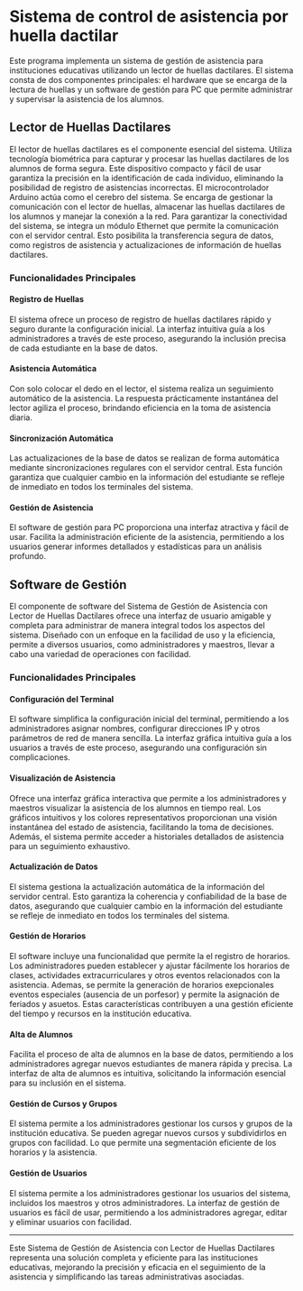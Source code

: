 # Sistema de control de asistencia por huella dactilar

Este programa implementa un sistema de gestión de asistencia para instituciones educativas utilizando un lector de huellas dactilares. El sistema consta de dos componentes principales: el hardware que se encarga de la lectura de huellas y un software de gestión para PC que permite administrar y supervisar la asistencia de los alumnos.

## Lector de Huellas Dactilares

El lector de huellas dactilares es el componente esencial del sistema. Utiliza tecnología biométrica para capturar y procesar las huellas dactilares de los alumnos de forma segura. Este dispositivo compacto y fácil de usar garantiza la precisión en la identificación de cada individuo, eliminando la posibilidad de registro de asistencias incorrectas. El microcontrolador Arduino actúa como el cerebro del sistema. Se encarga de gestionar la comunicación con el lector de huellas, almacenar las huellas dactilares de los alumnos y manejar la conexión a la red. Para garantizar la conectividad del sistema, se integra un módulo Ethernet que permite la comunicación con el servidor central. Esto posibilita la transferencia segura de datos, como registros de asistencia y actualizaciones de información de huellas dactilares.

### Funcionalidades Principales

#### Registro de Huellas

El sistema ofrece un proceso de registro de huellas dactilares rápido y seguro durante la configuración inicial. La interfaz intuitiva guía a los administradores a través de este proceso, asegurando la inclusión precisa de cada estudiante en la base de datos.
  
#### Asistencia Automática

Con solo colocar el dedo en el lector, el sistema realiza un seguimiento automático de la asistencia. La respuesta prácticamente instantánea del lector agiliza el proceso, brindando eficiencia en la toma de asistencia diaria.

#### Sincronización Automática

Las actualizaciones de la base de datos se realizan de forma automática mediante sincronizaciones regulares con el servidor central. Esta función garantiza que cualquier cambio en la información del estudiante se refleje de inmediato en todos los terminales del sistema.

#### Gestión de Asistencia

El software de gestión para PC proporciona una interfaz atractiva y fácil de usar. Facilita la administración eficiente de la asistencia, permitiendo a los usuarios generar informes detallados y estadísticas para un análisis profundo.

## Software de Gestión

El componente de software del Sistema de Gestión de Asistencia con Lector de Huellas Dactilares ofrece una interfaz de usuario amigable y completa para administrar de manera integral todos los aspectos del sistema. Diseñado con un enfoque en la facilidad de uso y la eficiencia, permite a diversos usuarios, como administradores y maestros, llevar a cabo una variedad de operaciones con facilidad.

### Funcionalidades Principales

#### Configuración del Terminal

El software simplifica la configuración inicial del terminal, permitiendo a los administradores asignar nombres, configurar direcciones IP y otros parámetros de red de manera sencilla. La interfaz gráfica intuitiva guía a los usuarios a través de este proceso, asegurando una configuración sin complicaciones.

#### Visualización de Asistencia

Ofrece una interfaz gráfica interactiva que permite a los administradores y maestros visualizar la asistencia de los alumnos en tiempo real. Los gráficos intuitivos y los colores representativos proporcionan una visión instantánea del estado de asistencia, facilitando la toma de decisiones. Además, el sistema permite acceder a historiales detallados de asistencia para un seguimiento exhaustivo.

#### Actualización de Datos

El sistema gestiona la actualización automática de la información del servidor central. Esto garantiza la coherencia y confiabilidad de la base de datos, asegurando que cualquier cambio en la información del estudiante se refleje de inmediato en todos los terminales del sistema.

#### Gestión de Horarios

El software incluye una funcionalidad que permite la el registro de horarios. Los administradores pueden establecer y ajustar fácilmente los horarios de clases, actividades extracurriculares y otros eventos relacionados con la asistencia. Ademas, se permite la generación de horarios exepcionales eventos especiales (ausencia de un porfesor) y permite la asignación de feriados y asuetos. Estas características contribuyen a una gestión eficiente del tiempo y recursos en la institución educativa.

#### Alta de Alumnos

Facilita el proceso de alta de alumnos en la base de datos, permitiendo a los administradores agregar nuevos estudiantes de manera rápida y precisa. La interfaz de alta de alumnos es intuitiva, solicitando la información esencial para su inclusión en el sistema.

#### Gestión de Cursos y Grupos

El sistema permite a los administradores gestionar los cursos y grupos de la institución educativa. Se pueden agregar nuevos cursos y subdividirlos en grupos con facilidad. Lo que permite una segmentación eficiente de los horarios y la asistencia.

#### Gestión de Usuarios

El sistema permite a los administradores gestionar los usuarios del sistema, incluidos los maestros y otros administradores. La interfaz de gestión de usuarios es fácil de usar, permitiendo a los administradores agregar, editar y eliminar usuarios con facilidad.

---

Este Sistema de Gestión de Asistencia con Lector de Huellas Dactilares representa una solución completa y eficiente para las instituciones educativas, mejorando la precisión y eficacia en el seguimiento de la asistencia y simplificando las tareas administrativas asociadas.

